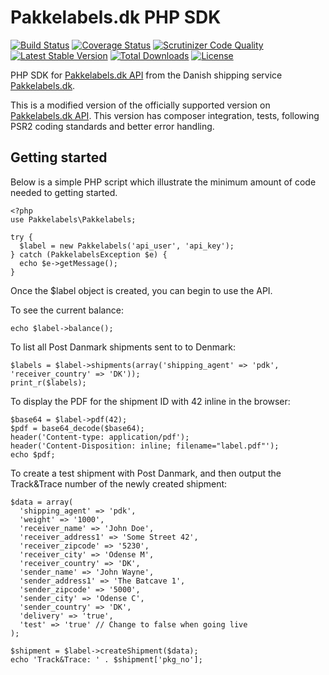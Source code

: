 # Pakkelabels.dk PHP SDK
[![Build Status](https://travis-ci.org/discimport/pakkelabels-dk.svg?branch=master)](https://travis-ci.org/discimport/pakkelabels-dk) [![Coverage Status](https://coveralls.io/repos/discimport/pakkelabels-dk/badge.svg)](https://coveralls.io/r/discimport/pakkelabels-dk) [![Scrutinizer Code Quality](https://scrutinizer-ci.com/g/discimport/pakkelabels-dk/badges/quality-score.png?b=master)](https://scrutinizer-ci.com/g/discimport/pakkelabels-dk/?branch=master) [![Latest Stable Version](https://poser.pugx.org/discimport/pakkelabels/v/stable)](https://packagist.org/packages/discimport/pakkelabels) [![Total Downloads](https://poser.pugx.org/discimport/pakkelabels/downloads)](https://packagist.org/packages/discimport/pakkelabels) [![License](https://poser.pugx.org/discimport/pakkelabels/license)](https://packagist.org/packages/discimport/pakkelabels)

PHP SDK for [Pakkelabels.dk API](https://api.pakkelabels.dk/v2/) from the Danish shipping service [Pakkelabels.dk](https://www.pakkelabels.dk). 

This is a modified version of the officially supported version on [Pakkelabels.dk API](https://api.pakkelabels.dk/v2/). This version has composer integration, tests, following PSR2 coding standards and better error handling.

## Getting started

Below is a simple PHP script which illustrate the minimum amount of code needed to getting started.

    <?php
    use Pakkelabels\Pakkelabels;

    try {
      $label = new Pakkelabels('api_user', 'api_key');
    } catch (PakkelabelsException $e) {
      echo $e->getMessage();
    }

Once the $label object is created, you can begin to use the API.

To see the current balance:

    echo $label->balance();

To list all Post Danmark shipments sent to to Denmark:

    $labels = $label->shipments(array('shipping_agent' => 'pdk', 'receiver_country' => 'DK'));
    print_r($labels);

To display the PDF for the shipment ID with 42 inline in the browser:

    $base64 = $label->pdf(42);
    $pdf = base64_decode($base64);
    header('Content-type: application/pdf');
    header('Content-Disposition: inline; filename="label.pdf"');
    echo $pdf;

To create a test shipment with Post Danmark, and then output the Track&Trace number of the newly created shipment:

    $data = array(
      'shipping_agent' => 'pdk',
      'weight' => '1000',
      'receiver_name' => 'John Doe',
      'receiver_address1' => 'Some Street 42',
      'receiver_zipcode' => '5230',
      'receiver_city' => 'Odense M',
      'receiver_country' => 'DK',
      'sender_name' => 'John Wayne',
      'sender_address1' => 'The Batcave 1',
      'sender_zipcode' => '5000',
      'sender_city' => 'Odense C',
      'sender_country' => 'DK',
      'delivery' => 'true',
      'test' => 'true' // Change to false when going live
    );

    $shipment = $label->createShipment($data);
    echo 'Track&Trace: ' . $shipment['pkg_no'];
